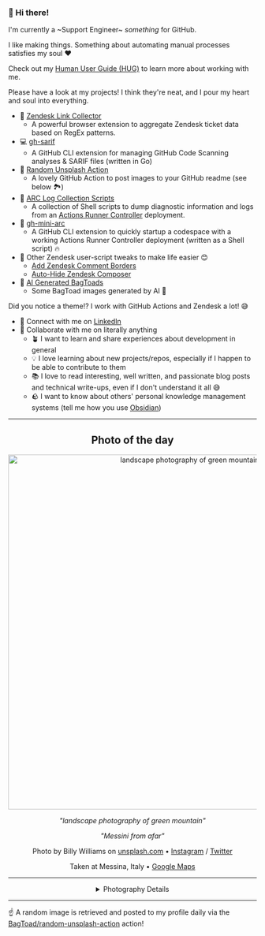 ### 👋 Hi there!

I'm currently a ~Support Engineer~ _something_ for GitHub.

I like making things. Something about automating manual processes satisfies my soul ❤️

Check out my [Human User Guide (HUG)](https://gist.github.com/BagToad/a28f06f1c46e6e5d419b98921e835f40) to learn more about working with me.

Please have a look at my projects! I think they're neat, and I pour my heart and soul into everything.

- 🔗 [Zendesk Link Collector](https://github.com/BagToad/Zendesk-Link-Collector) 
  - A powerful browser extension to aggregate Zendesk ticket data based on RegEx patterns.
- 💻 [gh-sarif](https://github.com/BagToad/gh-sarif)
  - A GitHub CLI extension for managing GitHub Code Scanning analyses & SARIF files (written in Go)
- 🌊 [Random Unsplash Action](https://github.com/BagToad/random-unsplash-action)
  - A lovely GitHub Action to post images to your GitHub readme (see below 🏞️)
- 🏃 [ARC Log Collection Scripts](https://github.com/BagToad/arc-log-collection-scripts)
  - A collection of Shell scripts to dump diagnostic information and logs from an [Actions Runner Controller](https://github.com/actions/actions-runner-controller) deployment.
- 🏃 [gh-mini-arc](https://github.com/BagToad/gh-mini-arc)
  - A GitHub CLI extension to quickly startup a codespace with a working Actions Runner Controller deployment (written as a Shell script) 🔥
- 🧘 Other Zendesk user-script tweaks to make life easier 😊
  - [Add Zendesk Comment Borders](https://github.com/BagToad/add-zendesk-comment-borders)
  - [Auto-Hide Zendesk Composer](https://github.com/BagToad/Auto-Hide-Zendesk-Composer)
- 🐸 [AI Generated BagToads](https://github.com/BagToad/bagtoads)
  - Some BagToad images generated by AI 🐸

Did you notice a theme!? I work with GitHub Actions and Zendesk a lot! 😅

- 🔗 Connect with me on [LinkedIn](https://www.linkedin.com/in/kynan-ware/)
- 🤝 Collaborate with me on literally anything
  - 🪴 I want to learn and share experiences about development in general
  - 💡 I love learning about new projects/repos, especially if I happen to be able to contribute to them
  - 📚 I love to read interesting, well written, and passionate blog posts and technical write-ups, even if I don't understand it all 😅
  - 🪨 I want to know about others' personal knowledge management systems (tell me how you use [Obsidian](https://obsidian.md/))
 
----
<div align="center">

## Photo of the day
  
  <a href="https://unsplash.com/photos/landscape-photography-of-green-mountain-8wz1Q4Q_XAg"><img width="720" src="https://images.unsplash.com/photo-1495312040802-a929cd14a6ab?crop=entropy&cs=tinysrgb&fit=max&fm=jpg&ixid=M3w1NTI0NDl8MHwxfHJhbmRvbXx8fHx8fHx8fDE3MzgyMTY4MjB8&ixlib=rb-4.0.3&q=80&w=1080" alt="landscape photography of green mountain"></a>
  
  <em>"landscape photography of green mountain"</em>
  
  <em>"Messini from afar"</em>

  Photo by Billy Williams on [unsplash.com](https://unsplash.com/) • [Instagram](https://instagram.com/billyryanwill) / [Twitter](https://twitter.com/billyryanwill)
  
  Taken at Messina, Italy • [Google Maps](https://www.google.com/maps/search/?api=1&query=38.1938137,15.5540152)
  
  ---
  
<details>
<summary>Photography Details</summary>
  
| Parameter     | Value |
| ------------- | ----- |
| Camera Model  | X-Pro1 |
| Exposure Time | 1/2000 |
| Aperture      | 3.6 |
| Focal Length  | 34.3 |
| ISO           | 200 |
| Location      | Messina, Italy (Italy) |
| Coordinates   | Latitude 38.1938137, Longitude 15.5540152 |

### Map

```geojson
        {
            "type": "FeatureCollection",
            "features": [
                {
                    "type": "Feature",
                    "properties": {},
                    "geometry": {
                        "coordinates": [
                            15.5540152,
                            38.1938137
                        ],
                        "type": "Point"
                    },
                    "id": 1
                },
                {
                    "type": "Feature",
                    "properties": {},
                    "geometry": {
                        "coordinates": [
                            [
                                15.854015200000001,
                                38.4938137
                            ],
                            [
                                15.854015200000001,
                                37.8938137
                            ],
                            [
                                15.2540152,
                                37.8938137
                            ],
                            [
                                15.2540152,
                                38.4938137
                            ],
                            [
                                15.854015200000001,
                                38.4938137
                            ]
                        ],
                        "type": "LineString"
                    }
                }
            ]
        }
```

</details>

</div>

----

☝️ A random image is retrieved and posted to my profile daily via the [BagToad/random-unsplash-action](https://github.com/BagToad/random-unsplash-action) action!
